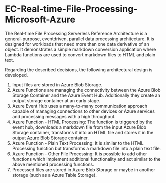 # EC-Real-time-File-Processing-Microsoft-Azure
The Real-time File Processing Serverless Reference Architecture is a general-purpose, eventdriven,
parallel data processing architecture. It is designed for workloads that need more than one
data derivative of an object. It demonstrates a simple markdown conversion application where Lambda
functions are used to convert markdown files to HTML and plain text.

Regarding the described decisions, the following architectural design is developed.
1. Input files are stored in Azure Blob Storage.
2. Azure Functions are managing the connectivity between the Azure Blob Storage Container and the
Azure Event Hub. Additionally they create an output storage container at an early stage.
3. Azure Event Hub uses a many-to-many communication approach capable of managing connections
to other devices or Azure services and processing messages with a high throughput.
4. Azure Function - HTML Processing: The function is triggered by the event hub, downloads a
markdown file from the input Azure Blob Storage container, transforms it into an HTML file and
stores it in the output Azure Blob Storage container.
5. Azure Function - Plain Text Processing: It is similar to the HTML Processing function but transforms
a markdown file into a plain text file.
6. Azure Function - Other File Processing: It is possible to add other functions which implement
additional functionality and act similar to the above mentioned processing functions.
7. Processed files are stored in Azure Blob Storage or maybe in another storage (such as a Azure Table
Storage).